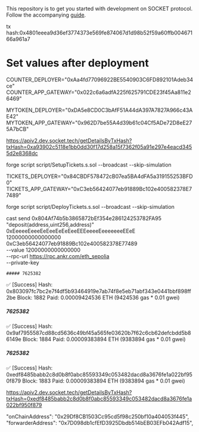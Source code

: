 This repository is to get you started with development on SOCKET protocol.
Follow the accompanying [guide](https://docs.socket.tech/getting-started).

tx hash:0x4801eeea9d36ef3774373e569fe874067d1d98b52f59a60ffb00467166a961a7

# Set values after deployment

COUNTER_DEPLOYER="0xAa4fd77096922BE5540903C6FD892101Adeb34ce"
COUNTER_APP_GATEWAY="0x022c6a6adfA225f625791CDE23f45Aa811e26469"

MYTOKEN_DEPLOYER="0xDA5e8CD0C3bAfF51A44dA397A7827A966c43AE42"
MYTOKEN_APP_GATEWAY="0x962D7be55A4d39b61c04Cf5ADe72D8eE275A7bCB"

https://apiv2.dev.socket.tech/getDetailsByTxHash?txHash=0xa93902c5118e1bb0dd30f17d258a15f7362f05a91e297e4eacd3455d2e8368dc

forge script script/SetupTickets.s.sol --broadcast --skip-simulation

TICKETS_DEPLOYER="0x84CBDF578472cB07ea5BA4dFA5a319155253BFD0"
TICKETS_APP_GATEWAY="0xC3eb56424077eb91889Bc102e400582378E77489"

forge script script/DeployTickets.s.sol --broadcast --skip-simulation

cast send 0x804Af74b5b3865872bEf354e286124253782FA95 "deposit(address,uint256,address)" \
 0xEeeeeEeeeEeEeeEeEeEeeEEEeeeeEeeeeeeeEEeE \
 12000000000000000 \
 0xC3eb56424077eb91889Bc102e400582378E77489 \
 --value 12000000000000000 \
 --rpc-url https://rpc.ankr.com/eth_sepolia \
 --private-key

    ##### 7625382

✅ [Success] Hash: 0x803097fc7bc2e7f4df5b93464919e7ab74f8e5eb71abf343e0441bbf898ff2be
Block: 1882
Paid: 0.00009424536 ETH (9424536 gas \* 0.01 gwei)

##### 7625382

✅ [Success] Hash: 0x9af7955587cd88cd5636c49bf45a565fe03620b7f62c6cb62defcbdd5b86149e
Block: 1884
Paid: 0.00009383894 ETH (9383894 gas \* 0.01 gwei)

##### 7625382

✅ [Success] Hash: 0xedf8485babb2c8d0b8f0abc85593349c053482dacd8a3676fe1a022bf950f879
Block: 1883
Paid: 0.00009383894 ETH (9383894 gas \* 0.01 gwei)

https://apiv2.dev.socket.tech/getDetailsByTxHash?txHash=0xedf8485babb2c8d0b8f0abc85593349c053482dacd8a3676fe1a022bf950f879

"onChainAddress": "0x29Df8CB1503Cc95cd5f98c250bf10a404053f445",
"forwarderAddress": "0x7D098db1cfEfD3925Dbdb514bEB03EFb042Adf15",

